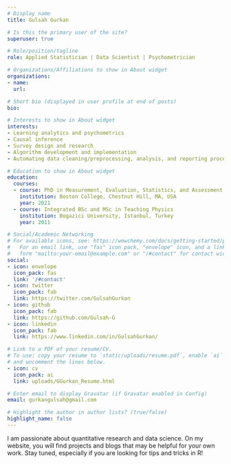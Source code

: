 ```yaml
---
# Display name
title: Gulsah Gurkan

# Is this the primary user of the site?
superuser: true

# Role/position/tagline
role: Applied Statistician | Data Scientist | Psychometrician

# Organizations/Affiliations to show in About widget
organizations:
- name: 
  url: 

# Short bio (displayed in user profile at end of posts)
bio: 

# Interests to show in About widget
interests:
- Learning analytics and psychometrics
- Causal inference
- Survey design and research
- Algorithm development and implementation
- Automating data cleaning/preprocessing, analysis, and reporting procedures

# Education to show in About widget
education:
  courses:
  - course: PhD in Measurement, Evaluation, Statistics, and Assessment
    institution: Boston College, Chestnut Hill, MA, USA
    year: 2021
  - course: Integrated BSc and MSc in Teaching Physics
    institution: Bogazici University, Istanbul, Turkey
    year: 2011

# Social/Academic Networking
# For available icons, see: https://wowchemy.com/docs/getting-started/page-builder/#icons
#   For an email link, use "fas" icon pack, "envelope" icon, and a link in the
#   form "mailto:your-email@example.com" or "/#contact" for contact widget.
social:
- icon: envelope
  icon_pack: fas
  link: '/#contact'
- icon: twitter
  icon_pack: fab
  link: https://twitter.com/GulsahGurkan
- icon: github
  icon_pack: fab
  link: https://github.com/Gulsah-G
- icon: linkedin
  icon_pack: fab
  link: https://www.linkedin.com/in/GulsahGurkan/

# Link to a PDF of your resume/CV.
# To use: copy your resume to `static/uploads/resume.pdf`, enable `ai` icons in `params.toml`, 
# and uncomment the lines below.
- icon: cv
  icon_pack: ai
  link: uploads/GGurkan_Resume.html

# Enter email to display Gravatar (if Gravatar enabled in Config)
email: gurkangulsah@gmail.com

# Highlight the author in author lists? (true/false)
highlight_name: false
---
```


I am passionate about quantitative research and data science. On my website, you will find projects and blogs that may be helpful for your own work. Stay tuned, especially if you are looking for tips and tricks in R! 
